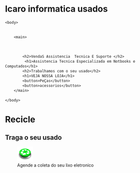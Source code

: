 
<!DOCTYPE html>
<html>
    <head>
        <title> Icaro Iformatica</title>
        <link rel="stylesheet" href="style.css">
        <h1>Icaro informatica usados</h1>
    </head>
     
    <body>
        
        
        <main>
            
            
            
            <h2>VendaS Assistencia  Tecnica E Suporte </h2>
             <h1>Assistencia Tecnica Especializada em Notbooks e Computados</h1>
            <h2>Trabalhamos com o seu usado</h2>
            <h1>VEJA NOSSA LOJA</h1>
            <button>PeÇas</button>
            <button>acessorios</button>
        </main>
        
    </body>
</html>



<footer>
    <H1>Recicle</H1>
            <h2>Traga o seu usado</h2>
             <figure>
            <img src="recicla.jpg" height="50" alt="Minha Figura">
            <figcaption>Agende a coleta do seu lixo eletronico</figcaption>
            </figure>
        
   
</footer>
